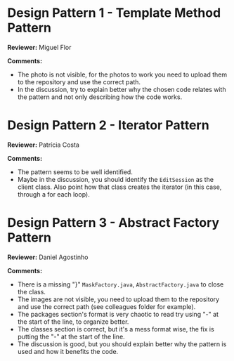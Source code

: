 # Design Pattern 1 - Template Method Pattern

**Reviewer:** Miguel Flor

**Comments:**

- The photo is not visible, for the photos to work you need to upload them to the repository and use the correct path.
- In the discussion, try to explain better why the chosen code relates with the pattern and not only describing how the code works.

# Design Pattern 2 - Iterator Pattern

**Reviewer:** Patrícia Costa

**Comments:**

- The pattern seems to be well identified.
- Maybe in the discussion, you should identify the `EditSession` as the client class. Also point how that class creates 
  the iterator (in this case, through a for each loop).

# Design Pattern 3 - Abstract Factory Pattern

**Reviewer:** Daniel Agostinho

**Comments:**

- There is a missing "}" `MaskFactory.java`, `AbstractFactory.java` to close the class.
- The images are not visible, you need to upload them to the repository and use the correct path (see colleagues folder for example).
- The packages section's format is very chaotic to read try using "-" at the start of the line, to organize better.
- The classes section is correct, but it's a mess format wise, the fix is putting the "-" at the start of the line.
- The discussion is good, but you should explain better why the pattern is used and how it benefits the code.